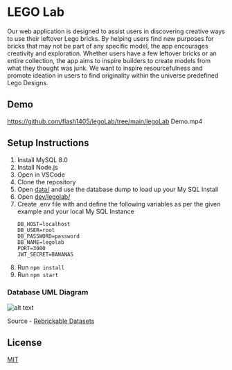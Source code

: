 # LEGO Lab

Our web application is designed to assist users in discovering creative ways to use their leftover Lego bricks. By helping users find new purposes for bricks that may not be part of any specific model, the app encourages creativity and exploration. Whether users have a few leftover bricks or an entire collection, the app aims to inspire builders to create models from what they thought was junk. We want to inspire resourcefulness and promote ideation in users to find originality within the universe predefined Lego Designs.

## Demo

https://github.com/flash1405/legoLab/tree/main/legoLab Demo.mp4

## Setup Instructions

1. Install MySQL 8.0
2. Install Node.js
3. Open in VSCode
4. Clone the repository
5. Open [data/](https://github.com/flash1405/legoLab/tree/main/data) and use the database dump to load up your My SQL Install
7. Open [dev/legolab/](https://github.com/flash1405/legoLab/tree/main/dev/legolab)
8. Create .env file with and define the following variables as per the given example and your local My SQL Instance
   ```
   DB_HOST=localhost
   DB_USER=root
   DB_PASSWORD=password
   DB_NAME=legolab
   PORT=3000
   JWT_SECRET=BANANAS
   ```
10. Run ```npm install``` 
11. Run ```npm start```


### Database UML Diagram
![alt text](https://github.com/flash1405/legoLab/blob/main/doc/stage2_UML.png)

Source - [Rebrickable Datasets](https://rebrickable.com/downloads/)

## License

[MIT](https://choosealicense.com/licenses/mit/)
